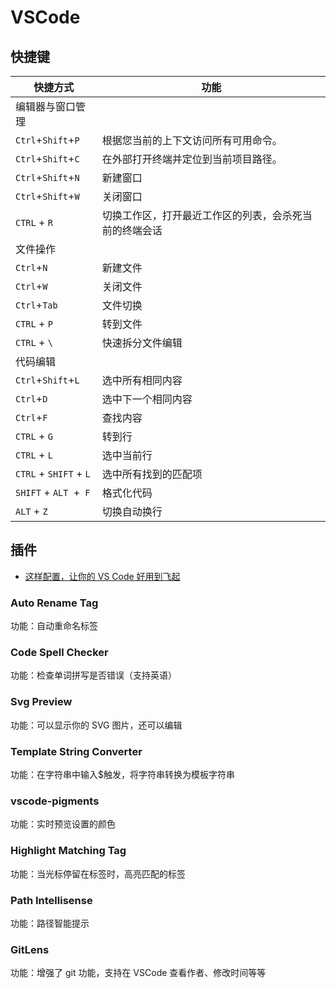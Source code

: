 # VSCode

## 快捷键

| 快捷方式                | 功能                                                   |
| ----------------------- | ------------------------------------------------------ |
| 编辑器与窗口管理        |                                                        |
| `Ctrl`+`Shift`+`P`      | 根据您当前的上下文访问所有可用命令。                   |
| `Ctrl`+`Shift`+`C`      | 在外部打开终端并定位到当前项目路径。                   |
| `Ctrl`+`Shift`+`N`      | 新建窗口                                               |
| `Ctrl`+`Shift`+`W`      | 关闭窗口                                               |
| `CTRL` + `R`            | 切换工作区，打开最近工作区的列表，会杀死当前的终端会话 |
| 文件操作                |                                                        |
| `Ctrl`+`N`              | 新建文件                                               |
| `Ctrl`+`W`              | 关闭文件                                               |
| `Ctrl`+`Tab`            | 文件切换                                               |
| `CTRL` + `P`            | 转到文件                                               |
| `CTRL` + `\`            | 快速拆分文件编辑                                       |
| 代码编辑                |                                                        |
| `Ctrl`+`Shift`+`L`      | 选中所有相同内容                                       |
| `Ctrl`+`D`              | 选中下一个相同内容                                     |
| `Ctrl`+`F`              | 查找内容                                               |
| `CTRL` + `G`            | 转到行                                                 |
| `CTRL` + `L`            | 选中当前行                                             |
| `CTRL` + `SHIFT` + `L ` | 选中所有找到的匹配项                                   |
| `SHIFT` + `ALT `+` F`   | 格式化代码                                             |
| `ALT` + `Z`             | 切换自动换行                                           |

## 插件

- [这样配置，让你的 VS Code 好用到飞起](https://www.jianshu.com/p/fd945e8e099d)

### Auto Rename Tag

功能：自动重命名标签

### Code Spell Checker

功能：检查单词拼写是否错误（支持英语）

### Svg Preview

功能：可以显示你的 SVG 图片，还可以编辑

### Template String Converter

功能：在字符串中输入$触发，将字符串转换为模板字符串

### vscode-pigments

功能：实时预览设置的颜色

### Highlight Matching Tag

功能：当光标停留在标签时，高亮匹配的标签

### Path Intellisense

功能：路径智能提示

### GitLens

功能：增强了 git 功能，支持在 VSCode 查看作者、修改时间等等
